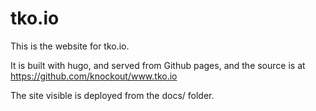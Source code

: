 # tko.io

This is the website for tko.io.

It is built with hugo, and served from Github pages, and the source is at https://github.com/knockout/www.tko.io

The site visible is deployed from the docs/ folder.

